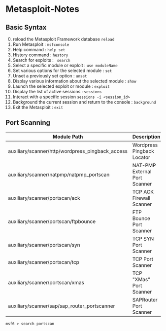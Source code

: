 # Metasploit-Notes

## Basic Syntax

0. reload the Metasploit Framework database ``reload``
1. Run Metasploit : ``msfconsole``
2. Help command   : `` help set ``
3. History command :  ``hestory``
4. Search for exploits : `` search``
5. Select a specific module or exploit : `` use moduleName `` 
6. Set various options for the selected module : `` set ``
7. Unset a previously set option : ``unset``
8. Display various information about the selected module : ``show``
9. Launch the selected exploit or module : ``exploit``
10. Display the list of active sessions : ``sessions``
11. Interact with a specific session ``sessions -i <session_id>``
12. Background the current session and return to the console : ``background``
13. Exit the Metasploit  : ``exit``



## Port Scanning

| Module Path | Description |
| -------- | -------- | 
| auxiliary/scanner/http/wordpress_pingback_access   |  Wordpress Pingback Locator |
| auxiliary/scanner/natpmp/natpmp_portscan           |  NAT-PMP External Port Scanner |
| auxiliary/scanner/portscan/ack                     |  TCP ACK Firewall Scanner |
| auxiliary/scanner/portscan/ftpbounce               |  FTP Bounce Port Scanner |
| auxiliary/scanner/portscan/syn                     |  TCP SYN Port Scanner |
| auxiliary/scanner/portscan/tcp                     |  TCP Port Scanner |
| auxiliary/scanner/portscan/xmas                    |  TCP "XMas" Port Scanner |
| auxiliary/scanner/sap/sap_router_portscanner       |  SAPRouter Port Scanner | 




```
msf6 > search portscan
```

